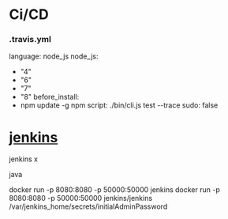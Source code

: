 Ci/CD
===


### .travis.yml

language: node_js
node_js:
  - "4"
  - "6"
  - "7"
  - "8"
before_install:
  - npm update -g npm
script: ./bin/cli.js test --trace
sudo: false







[jenkins](https://www.jenkins.io)
===
jenkins x

java

docker run -p 8080:8080 -p 50000:50000 jenkins
docker run -p 8080:8080 -p 50000:50000 jenkins/jenkins
/var/jenkins_home/secrets/initialAdminPassword
